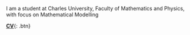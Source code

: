 I am a student at Charles University, Faculty of Mathematics and Physics, with focus on Mathematical Modelling

[**CV**](../CVHajkova.pdf){: .btn}
